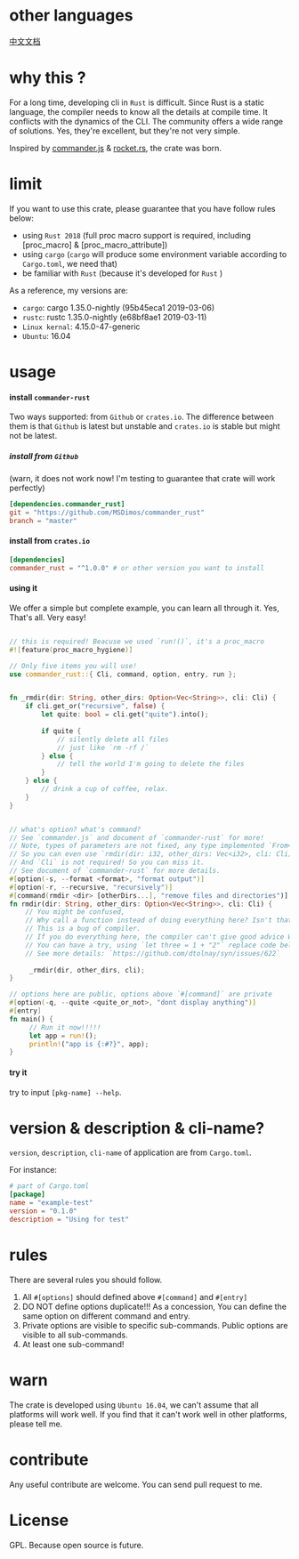 # other languages
[中文文档](https://github.com/MSDimos/commander-rust/blob/master/docs/README_CN.md)

# why this ?

For a long time, developing cli in `Rust` is difficult.
Since Rust is a static language, the compiler needs to know all the details at compile time. 
It conflicts with the dynamics of the CLI.
The community offers a wide range of solutions. Yes, they're excellent, but they're not very simple.

Inspired by [commander.js](https://github.com/tj/commander.js) & [rocket.rs](https://rocket.rs), the crate was born.

# limit

If you want to use this crate, please guarantee that you have follow rules below:
+ using `Rust 2018` (full proc macro support is required, including [proc_macro] & [proc_macro_attribute])
+ using `cargo` (`cargo` will produce some environment variable according to `Cargo.toml`, we need that)
+ be familiar with `Rust` (because it's developed for `Rust` )

As a reference, my versions are:
+ `cargo`: cargo 1.35.0-nightly (95b45eca1 2019-03-06)
+ `rustc`: rustc 1.35.0-nightly (e68bf8ae1 2019-03-11)
+ `Linux kernal`: 4.15.0-47-generic
+ `Ubuntu`: 16.04

# usage

#### install `commander-rust`

Two ways supported: from `Github` or `crates.io`.
The difference between them is that `Github` is latest but unstable and `crates.io` is stable but might not be latest.

##### install from `Github`
(warn, it does not work now! I'm testing to guarantee that crate will work perfectly)
```toml
[dependencies.commander_rust]
git = "https://github.com/MSDimos/commander_rust"
branch = "master"
```

#### install from `crates.io`

```toml
[dependencies]
commander_rust = "^1.0.0" # or other version you want to install
```

#### using it

We offer a simple but complete example, you can learn all through it.
Yes, That's all. Very easy!

```rust

// this is required! Beacuse we used `run!()`, it's a proc_macro
#![feature(proc_macro_hygiene)]

// Only five items you will use!
use commander_rust::{ Cli, command, option, entry, run };


fn _rmdir(dir: String, other_dirs: Option<Vec<String>>, cli: Cli) {
    if cli.get_or("recursive", false) {
        let quite: bool = cli.get("quite").into();
        
        if quite {
            // silently delete all files
            // just like `rm -rf /`
        } else {
            // tell the world I'm going to delete the files
        }
    } else {
        // drink a cup of coffee, relax.
    }
}


// what's option? what's command? 
// See `commander.js` and document of `commander-rust` for more!
// Note, types of parameters are not fixed, any type implemented `From<Raw>` is valid!
// So you can even use `rmdir(dir: i32, other_dirs: Vec<i32>, cli: Cli)` here.
// And `Cli` is not required! So you can miss it.
// See document of `commander-rust` for more details.
#[option(-s, --format <format>, "format output")]
#[option(-r, --recursive, "recursively")]
#[command(rmdir <dir> [otherDirs...], "remove files and directories")]
fn rmdir(dir: String, other_dirs: Option<Vec<String>>, cli: Cli) {
    // You might be confused, 
    // Why call a function instead of doing everything here? Isn't that superfluous ?
    // This is a bug of compiler. 
    // If you do everything here, the compiler can't give good advice When your code goes wrong.
    // You can have a try, using `let three = 1 + "2"` replace code below. See compiler's error message.
    // See more details: `https://github.com/dtolnay/syn/issues/622`
    
     _rmdir(dir, other_dirs, cli);
}

// options here are public, options above `#[command]` are private
#[option(-q, --quite <quite_or_not>, "dont display anything")]
#[entry]
fn main() {
     // Run it now!!!!!
     let app = run!();
     println!("app is {:#?}", app);
}
```

#### try it

try to input `[pkg-name] --help`.

# version & description & cli-name?

`version`, `description`, `cli-name` of application are from `Cargo.toml`.

For instance:
```toml
# part of Cargo.toml
[package]
name = "example-test"
version = "0.1.0"
description = "Using for test"
```

# rules

There are several rules you should follow.
1. All `#[options]` should defined above `#[command]` and `#[entry]`
2. DO NOT define options duplicate!!! As a concession, You can define the same option on different command and entry.
3. Private options are visible to specific sub-commands. Public options are visible to all sub-commands.
4. At least one sub-command!


# warn

The crate is developed using `Ubuntu 16.04`, we can't assume that all platforms will work well.
If you find that it can't work well in other platforms, please tell me.

# contribute

Any useful contribute are welcome. You can send pull request to me.

# License

GPL. Because open source is future.
